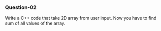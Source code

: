 ### Question-02

Write a C++ code that take 2D array from user input. Now you have to find sum of all values of the array.
